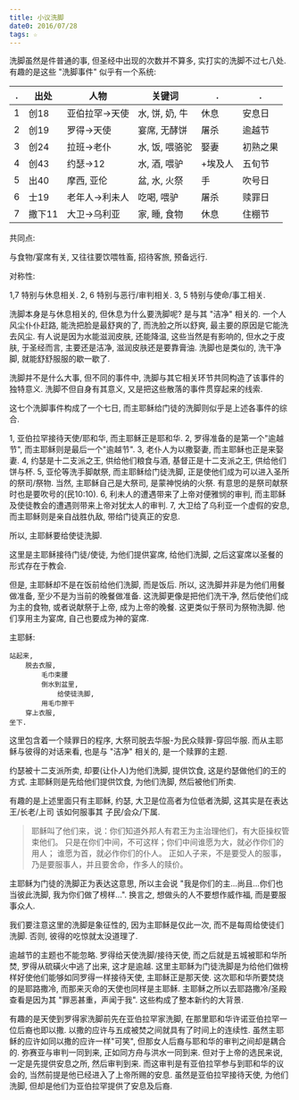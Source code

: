 ```yaml
---
title: 小议洗脚
date0: 2016/07/28
tags: ☆
---
```


洗脚虽然是件普通的事, 但圣经中出现的次数并不算多, 实打实的洗脚不过七八处. 有趣的是这些 "洗脚事件" 似乎有一个系统:

. | 出处   | 人物           | 关键词         | .       |.
--|--------|----------------|----------------|---------|---------
1 | 创18   | 亚伯拉罕->天使 | 水, 饼, 奶, 牛 | 休息    | 安息日
2 | 创19   | 罗得->天使     | 宴席, 无酵饼   | 屠杀    | 逾越节
3 | 创24   | 拉班->老仆     | 水, 饭, 喂骆驼 | 娶妻    | 初熟之果
4 | 创43   | 约瑟->12       | 水, 酒, 喂驴   | +埃及人 | 五旬节
5 | 出40   | 摩西, 亚伦     | 盆, 水, 火祭   | 手      | 吹号日
6 | 士19   | 老年人->利未人 | 吃喝, 喂驴     | 屠杀    | 赎罪日
7 | 撒下11 | 大卫->乌利亚   | 家, 睡, 食物   | 休息    | 住棚节
共同点:

与食物/宴席有关, 又往往要饮喂牲畜, 招待客旅, 预备远行.

对称性:

1,7 特别与休息相关. 2, 6 特别与恶行/审判相关. 3, 5 特别与使命/事工相关.

洗脚本身是与休息相关的, 但休息为什么要洗脚呢? 是与其 "洁净" 相关的. 一个人风尘仆仆赶路, 能洗把脸是最舒爽的了, 而洗脸之所以舒爽, 最主要的原因是它能洗去风尘. 有人说是因为水能滋润皮肤, 还能降温, 这些当然是有影响的, 但水之于皮肤, 于圣经而言, 主要还是洁净, 滋润皮肤还是要靠膏油. 洗脚也是类似的, 洗干净脚, 就能舒舒服服的歇一歇了.

洗脚并不是什么大事, 但不同的事件中, 洗脚与其它相关环节共同构造了该事件的独特意义. 洗脚不但自身有其意义, 又是把这些散落的事件贯穿起来的线索.

这七个洗脚事件构成了一个七日, 而主耶稣给门徒的洗脚则似乎是上述各事件的综合.

1, 亚伯拉罕接待天使/耶和华, 而主耶稣正是耶和华.
2, 罗得准备的是第一个"逾越节", 而主耶稣则是最后一个"逾越节".
3, 老仆人为以撒娶妻, 而主耶稣也正是来娶妻.
4, 约瑟是十二支派之王, 供给他们粮食与酒, 基督正是十二支派之王, 供给他们饼与杯.
5, 亚伦等洗手脚献祭, 而主耶稣给门徒洗脚, 正是使他们成为可以进入圣所的祭司/祭物. 当然, 主耶稣自己是大祭司, 是蒙神悦纳的火祭. 有意思的是祭司献祭时也是要吹号的(民10:10).
6, 利未人的遭遇带来了上帝对便雅悯的审判, 而主耶稣及使徒教会的遭遇则带来上帝对犹太人的审判.
7, 大卫给了乌利亚一个虚假的安息, 而主耶稣则是亲自战胜仇敌, 带给门徒真正的安息.

所以, 主耶稣要给使徒洗脚.

这里是主耶稣接待门徒/使徒, 为他们提供宴席, 给他们洗脚, 之后这宴席以圣餐的形式存在于教会.

但是, 主耶稣却不是在饭前给他们洗脚, 而是饭后. 所以, 这洗脚并非是为他们用餐做准备, 至少不是为当前的晚餐做准备. 这洗脚更像是把他们洗干净, 然后使他们成为主的食物, 或者说献祭于上帝, 成为上帝的晚餐. 这更类似于祭司为祭物洗脚. 他们享用主为宴席, 自己也要成为神的宴席.


主耶稣:

    站起来,
        脱去衣服,
            毛巾束腰
            倒水到盆里,
                给使徒洗脚,
            用毛巾擦干
        穿上衣服,
    坐下.

这里包含着一个赎罪日的程序, 大祭司脱去华服-为民众赎罪-穿回华服. 而从主耶稣与彼得的对话来看, 也是与 "洁净" 相关的, 是一个赎罪的主题.

约瑟被十二支派所卖, 却要(让仆人)为他们洗脚, 提供饮食, 这是约瑟做他们的王的方式. 主耶稣则是先给他们提供饮食, 为他们洗脚, 然后被他们所卖.

有趣的是上述里面只有主耶稣, 约瑟, 大卫是位高者为位低者洗脚, 这其实是在表达 王/长老/上司 该如何服事其 子民/会众/下属.

> 耶稣叫了他们来，说：你们知道外邦人有君王为主治理他们，有大臣操权管束他们。 只是在你们中间，不可这样；你们中间谁愿为大，就必作你们的用人； 谁愿为首，就必作你们的仆人。 正如人子来，不是要受人的服事，乃是要服事人，并且要舍命，作多人的赎价。

主耶稣为门徒的洗脚正为表达这意思, 所以主会说 "我是你们的主...尚且...你们也当彼此洗脚, 我为你们做了榜样...". 换言之, 想做头的人不要想作威作福, 而是要服事众人.

我们要注意这里的洗脚是象征性的, 因为主耶稣是仅此一次, 而不是每周给使徒们洗脚. 否则, 彼得的吃惊就太没道理了.

逾越节的主题也不能忽略. 罗得给天使洗脚/接待天使, 而之后就是五城被耶和华所焚, 罗得从硫磺火中逃了出来, 这才是逾越. 这里主耶稣为门徒洗脚是为给他们做榜样好使他们能够如同罗得一样接待天使, 主耶稣正是那天使. 这次耶和华所要焚烧的是耶路撒冷, 而那来灭命的天使也同样是主耶稣. 主耶稣之所以去耶路撒冷/圣殿查看是因为其 "罪恶甚重，声闻于我". 这些构成了整本新约的大背景.

有趣的是天使到罗得家洗脚前先在亚伯拉罕家洗脚, 在那里耶和华许诺亚伯拉罕一位后裔也即以撒. 以撒的应许与五成被焚之间就具有了时间上的连续性. 虽然主耶稣的应许如同以撒的应许一样"可笑", 但那女人后裔与耶和华的审判之间却是耦合的. 弥赛亚与审判一同到来, 正如同方舟与洪水一同到来. 但对于上帝的选民来说, 一定是先提供安息之所, 然后审判到来. 而这审判是有亚伯拉罕参与到耶和华的议会的, 当然前提是他已经进入了上帝所赐的安息. 虽然是亚伯拉罕接待天使, 为他们洗脚, 但却是他们为亚伯拉罕提供了安息及后裔.
